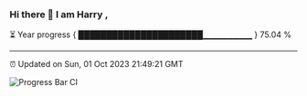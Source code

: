### Hi there 👋 I am Harry , 

⏳ Year progress { ██████████████████████▁▁▁▁▁▁▁▁ } 75.04 %

---

⏰ Updated on Sun, 01 Oct 2023 21:49:21 GMT

![Progress Bar CI](https://github.com/duykhang68/duykhang68/workflows/Progress%20Bar%20CI/badge.svg)
